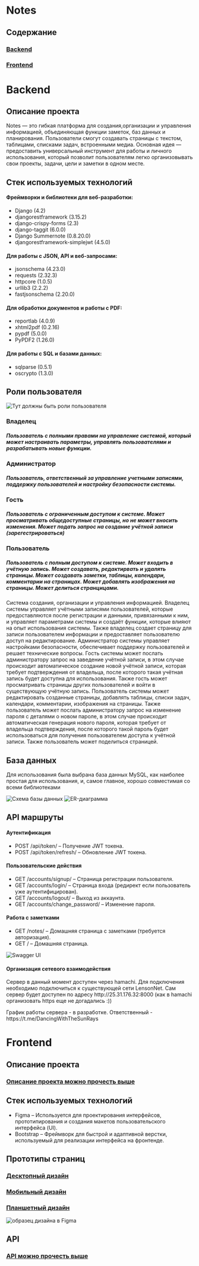 # Notes
## Содержание

### [Backend](#backend)

### [Frontend](#frontend)


# Backend
## Описание проекта

<p>Notes — это гибкая платформа для создания,организации и управления информацией, объединяющая функции заметок, 
баз данных и планирования. Пользователи смогут создавать страницы с текстом, таблицами, списками задач, встроенными
медиа. Основная идея — предоставить универсальный инструмент для работы и личного использования, который позволит
пользователям легко организовывать свои проекты, задачи, цели и заметки в одном месте.</p>

## Стек используемых технологий

<h4>Фреймворки и библиотеки для веб-разработки:</h4>
<ul>
<li>Django (4.2)
<li>djangorestframework (3.15.2)
<li>django-crispy-forms (2.3)
<li>django-taggit (6.0.0)
<li>Django Summernote (0.8.20.0)
<li>djangorestframework-simplejwt (4.5.0)
</ul> 
<h4>Для работы с JSON, API и веб-запросами:</h4>
<ul>
<li>jsonschema (4.23.0)
<li>requests (2.32.3)
<li>httpcore (1.0.5)
<li>urllib3 (2.2.2)
<li>fastjsonschema (2.20.0)
</ul>
<h4>Для обработки документов и работы с PDF:</h4>
<ul>
<li>reportlab (4.0.9)
<li>xhtml2pdf (0.2.16)
<li>pypdf (5.0.0)
<li>PyPDF2 (1.26.0)
</ul>
<h4>Для работы с SQL и базами данных:</h4>
<ul>
<li>sqlparse (0.5.1)
<li>oscrypto (1.3.0)
</ul>

## Роли пользователя

<img src="UML/uml.png" alt="Тут должны быть роли пользователя">

### Владелец
##### Пользователь с полными правами на управление системой, который может настраивать параметры, управлять пользователями и разрабатывать новые функции.

### Администратор
##### Пользователь, ответственный за управление учетными записями, поддержку пользователей и настройку безопасности системы.

### Гость
##### Пользователь с ограниченным доступом к системе. Может просматривать общедоступные страницы, но не может вносить изменения. Может подать запрос на создание учётной записи (зарегестрироваться)

### Пользователь
##### Пользователь с полным доступом к системе. Может входить в учётную запись. Может создавать, редактирвать и удалять страницы. Может создавать заметки, таблицы, календари, комментарии на страницах. Может добавлять изображения на страницы. Может делиться странцицами.

<p>Система создания, организации и управления информацией. Владелец системы управляет учётными записями пользователей, которые предоставляются после регистрации и данными, привязанными к ним, и управляет параметрами системы и создаёт функции, которые влияют на опыт использования системы. Также владелец создает страницу для записи пользователем информации и предоставляет пользователю доступ на редактирование. Администратор системы управляет настройками безопасности, обеспечивает поддержку пользователей и решает технические вопросы. Гость системы может послать администратору запрос на заведение учётной записи, в этом случае происходит автоматическое создание новой учётной записи, которая требует подтверждения от владельца, после которого такая учётная запись будет доступна для использования. Также гость может просматривать страницы других пользователей и войти в существующую учётную запись. Пользователь системы может редактировать созданные страницы, добавлять таблицы, списки задач, календари, комментарии, изображения на страницы. Также пользователь может послать администратору запрос на изменение пароля с деталями о новом пароле, в этом случае происходит автоматическая генерация нового пароля, которая требует от владельца подтверждения, после которого такой пароль будет использоваться для получения пользователем доступа к учётной записи. Также пользователь может поделиться страницей.</p>

## База данных

<p> Для использования была выбрана база данных MySQL, как наиболее простая для использования,
и, самое главное, хорошо совместимая со всеми библиотеками</p>

<img src="notes/sql/DB_image.png" alt="Схема базы данных">
<img src="notes/sql/ER-diagram.png" alt="ER-диаграмма">

## API маршруты

<h4>Аутентификация</h4>
<ul>
<li>POST /api/token/ – Получение JWT токена.
<li>POST /api/token/refresh/ – Обновление JWT токена.
</ul>

<h4>Пользовательские действия</h4>
<ul>
<li>GET /accounts/signup/ – Страница регистрации пользователя.
<li>GET /accounts/login/ – Страница входа (редирект если пользователь уже аутентифицирован).
<li>GET /accounts/logout/ – Выход из аккаунта.
<li>GET /accounts/change_password/ – Изменение пароля.
</ul>

<h4>Работа с заметками</h4>
<ul>
<li>GET /notes/ – Домашняя страница с заметками (требуется авторизация).
<li>GET / – Домашняя страница.
</ul>

<img src="src/readmeIMG0.png" alt="Swagger UI">

<h4>Организация сетевого взаимодействия</h4>
<p>Сервер в данный момент доступен через hamachi. Для подключения необходимо подключиться к существующей сети LensonNet. Сам сервер будет доступен по адресу http://25.31.176.32:8000 (как в hamachi организовать https еще не догадались :))</p>
<p>График работы сервера - в разработке. Ответственный - https://t.me/DancingWithTheSunRays</p>

# Frontend

## Описание проекта
### [Описание проекта можно прочесть выше](#описание-проекта)

## Стек используемых технологий

<ul>
<li>Figma – Используется для проектирования интерфейсов, прототипирования и создания макетов пользовательского интерфейса (UI).
<li>Bootstrap – Фреймворк для быстрой и адаптивной верстки, используемый для реализации интерфейса на фронтенде.
</ul>

## Прототипы страниц

### [Десктопный дизайн](https://www.figma.com/design/nfZD6QHBtFL7f2xXTvDdAw/Comp)
### [Мобильный дизайн](https://www.figma.com/design/tRNl6nzTKKYvTG7Kk6PSpr/mobile)
### [Планшетный дизайн](https://www.figma.com/design/NLEtUPq2fvkz7y9cIObh0M/Untitled)

<img src="src/readmeIMG2.png" alt="образец дизайна в Figma">

## API
### [API можно прочесть выше](#api-маршруты)
